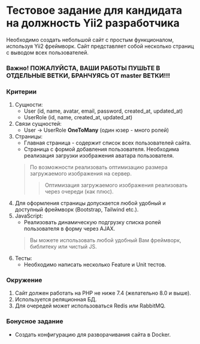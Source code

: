 # Тестовое задание для кандидата на должность Yii2 разработчика

Необходимо создать небольшой сайт с простым функционалом, используя Yii2 фреймворк.
Сайт представляет собой несколько страниц с выводом всех пользователей.
### Важно! ПОЖАЛУЙСТА, ВАШИ РАБОТЫ ПУШЬТЕ В ОТДЕЛЬНЫЕ ВЕТКИ, БРАНЧУЯСЬ ОТ master ВЕТКИ!!!
### Критерии
1. Сущности:
    * User (id, name, avatar, email, password, created_at, updated_at)
    * UserRole (id, name, created_at, updated_at)
2. Связи сущностей:
    * User -> UserRole **OneToMany** (один юзер - много ролей)
3. Страницы:
    * Главная страница - содержит список всех пользователей сайта.
    * Страница с формой добавления пользователя. Необходима реализация загрузки изображения аватара пользователя.
    > По возможности реализовать оптимизацию размера загружаемого изображения на сервер.
    >> Оптимизация загружаемого изображения реализовать через очереди (как плюс).
4. Для оформления страницы допускается любой удобный и доступный фреймворк (Bootstrap, Tailwind etc.).
5. JavaScript:
    * Реализовать динамическую подгрузку списка ролей пользователя в форму через AJAX.
    > Вы можете использовать любой удобный Вам фреймворк, библитеку или чистый JS.
6. Тесты:
    * Необходимо написать несколько Feature и Unit тестов.

### Окружение
1. Сайт должен работать на PHP не ниже 7.4 (желательно 8.0 и выше).
2. Используется реляционная БД.
3. Для очередей может использоваться Redis или RabbitMQ.

### Бонусное задание
* Создать конфигурацию для разворачивания сайта в Docker.
